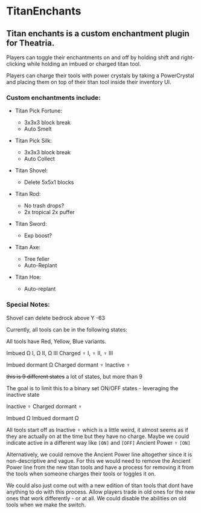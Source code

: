 # **TitanEnchants**

## Titan enchants is a custom enchantment plugin for Theatria.

Players can toggle their enchantments on and off by holding shift and right-clicking while holding an imbued or charged titan tool.

Players can charge their tools with power crystals by taking a PowerCrystal and placing them on top of their titan tool inside their inventory UI.

### Custom enchantments include:

 - Titan Pick Fortune:
   - 3x3x3 block break
   - Auto Smelt

 - Titan Pick Silk:
   - 3x3x3 block break
   - Auto Collect

 - Titan Shovel:
   - Delete 5x5x1 blocks

 - Titan Rod:
   - No trash drops?
   - 2x tropical 2x puffer
 
 - Titan Sword:
   - Exp boost?
 
 - Titan Axe:
   - Tree feller
   - Auto-Replant

 - Titan Hoe:
   - Auto-replant

 ### Special Notes:  
 Shovel can delete bedrock above Y -63
 
Currently, all tools can be in the following states:

All tools have Red, Yellow, Blue variants.

Imbued Ω I, Ω II, Ω III
Charged ♆ I, ♆ II, ♆ III

Imbued dormant Ω
Charged dormant ♆
Inactive ♆

~~this is 9 different states~~ a lot of states, but more than 9

The goal is to limit this to a binary set ON/OFF states - leveraging the inactive state

Inactive ♆
Charged dormant ♆

Imbued Ω
Imbued dormant Ω

All tools start off as Inactive ♆ which is a little weird, it almost seems as if they are actually on at the time but they have no charge. 
Maybe we could indicate active in a different way like `[ON]` and `[OFF]`
Ancient Power ♆ `[ON]`

Alternatively, we could remove the Ancient Power line altogether since it is non-descriptive and vague.
For this we would need to remove the Ancient Power line from the new titan tools and have a process for removing it from the tools when someone charges their tools or toggles it on.

We could also just come out with a new edition of titan tools that dont have anything to do with this process.
Allow players trade in old ones for the new ones that work differently - or at all. We could disable the abilities on old tools when we make the switch.

